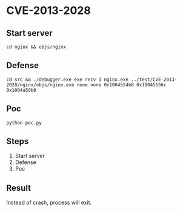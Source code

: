 # CVE-2013-2028



## Start server
`cd nginx && objs/nginx`

## Defense
`cd src && ./debugger.exe exe recv 3 nginx.exe ../test/CVE-2013-2028/nginx/objs/nginx.exe none none 0x1004554b8 0x10045556c 0x1004a50b0`

## Poc
`python poc.py`

## Steps
1. Start server
2. Defense
3. Poc

## Result
Instead of crash, process will exit.